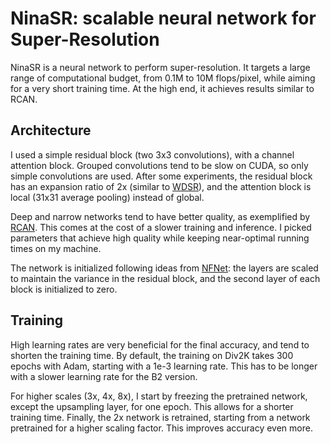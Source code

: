 # NinaSR: scalable neural network for Super-Resolution

NinaSR is a neural network to perform super-resolution. It targets a large range of computational budget, from 0.1M to 10M flops/pixel, while aiming for a very short training time.
At the high end, it achieves results similar to RCAN.


## Architecture

I used a simple residual block (two 3x3 convolutions), with a channel attention block. Grouped convolutions tend to be slow on CUDA, so only simple convolutions are used.
After some experiments, the residual block has an expansion ratio of 2x (similar to [WDSR](https://arxiv.org/abs/1808.08718)), and the attention block is local (31x31 average pooling) instead of global.

Deep and narrow networks tend to have better quality, as exemplified by [RCAN](https://arxiv.org/abs/1807.02758). This comes at the cost of a slower training and inference.
I picked parameters that achieve high quality while keeping near-optimal running times on my machine.

The network is initialized following ideas from [NFNet](https://arxiv.org/abs/2102.06171): the layers are scaled to maintain the variance in the residual block, and the second layer of each block is initialized to zero.


## Training

High learning rates are very beneficial for the final accuracy, and tend to shorten the training time.
By default, the training on Div2K takes 300 epochs with Adam, starting with a 1e-3 learning rate. This has to be longer with a slower learning rate for the B2 version.

For higher scales (3x, 4x, 8x), I start by freezing the pretrained network, except the upsampling layer, for one epoch. This allows for a shorter training time.
Finally, the 2x network is retrained, starting from a network pretrained for a higher scaling factor. This improves accuracy even more.



